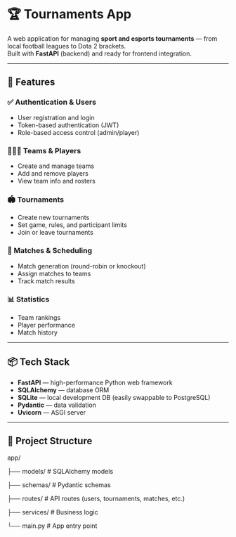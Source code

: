 # 🏆 Tournaments App

A web application for managing **sport and esports tournaments** — from local football leagues to Dota 2 brackets.  
Built with **FastAPI** (backend) and ready for frontend integration.

---

## 🚀 Features

### ✅ Authentication & Users
- User registration and login
- Token-based authentication (JWT)
- Role-based access control (admin/player)

### 🧑‍🤝‍🧑 Teams & Players
- Create and manage teams
- Add and remove players
- View team info and rosters

### 🏟️ Tournaments
- Create new tournaments
- Set game, rules, and participant limits
- Join or leave tournaments

### 📅 Matches & Scheduling
- Match generation (round-robin or knockout)
- Assign matches to teams
- Track match results

### 📊 Statistics
- Team rankings
- Player performance
- Match history

---

## 📦 Tech Stack

- **FastAPI** — high-performance Python web framework
- **SQLAlchemy** — database ORM
- **SQLite** — local development DB (easily swappable to PostgreSQL)
- **Pydantic** — data validation
- **Uvicorn** — ASGI server

---

## 📁 Project Structure

app/ 

├── models/     # SQLAlchemy models 

├── schemas/    # Pydantic schemas 

├── routes/     # API routes (users, tournaments, matches, etc.)

├── services/   # Business logic 

└── main.py     # App entry point
